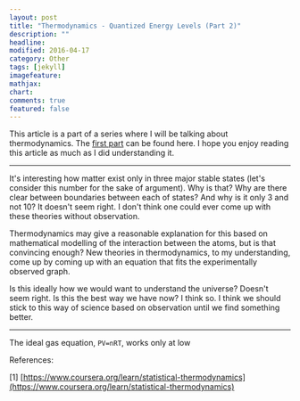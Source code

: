 ```yaml
---
layout: post
title: "Thermodynamics - Quantized Energy Levels (Part 2)"
description: ""
headline: 
modified: 2016-04-17
category: Other
tags: [jekyll]
imagefeature: 
mathjax: 
chart: 
comments: true
featured: false
---
```


This article is a part of a series where I will be talking about thermodynamics. The [first part](http://psurya1994.github.io/thermodynamics-quantized-energy-levels) can be found here. I hope you enjoy reading this article as much as I did understanding it.

-----

It's interesting how matter exist only in three major stable states (let's consider this number for the sake of argument). Why is that? Why are there clear between boundaries between each of states? And why is it only 3 and not 10? It doesn't seem right. I don't think one could ever come up with these theories without observation.

Thermodynamics may give a reasonable explanation for this based on mathematical modelling of the interaction between the atoms, but is that convincing enough? New theories in thermodynamics, to my understanding, come up by coming up with an equation that fits the experimentally observed graph. 

Is this ideally how we would want to understand the universe? Doesn't seem right. Is this the best way we have now? I think so. I think we should stick to this way of science based on observation until we find something better.

-----

The ideal gas equation, `PV=nRT`, works only at low 





References:

[1] [https://www.coursera.org/learn/statistical-thermodynamics](https://www.coursera.org/learn/statistical-thermodynamics)